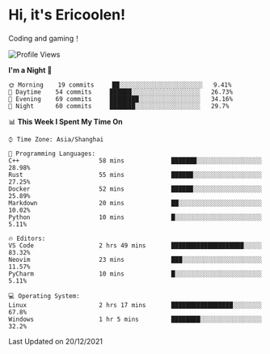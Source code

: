 # Hi, it's Ericoolen!
Coding and gaming！

<!--START_SECTION:waka-->
![Profile Views](http://img.shields.io/badge/Profile%20Views-1-blue)

**I'm a Night 🦉** 

```text
🌞 Morning    19 commits     ██░░░░░░░░░░░░░░░░░░░░░░░   9.41% 
🌆 Daytime    54 commits     ██████░░░░░░░░░░░░░░░░░░░   26.73% 
🌃 Evening    69 commits     ████████░░░░░░░░░░░░░░░░░   34.16% 
🌙 Night      60 commits     ███████░░░░░░░░░░░░░░░░░░   29.7%

```


📊 **This Week I Spent My Time On** 

```text
⌚︎ Time Zone: Asia/Shanghai

💬 Programming Languages: 
C++                      58 mins             ███████░░░░░░░░░░░░░░░░░░   28.98% 
Rust                     55 mins             ██████░░░░░░░░░░░░░░░░░░░   27.25% 
Docker                   52 mins             ██████░░░░░░░░░░░░░░░░░░░   25.89% 
Markdown                 20 mins             ██░░░░░░░░░░░░░░░░░░░░░░░   10.02% 
Python                   10 mins             █░░░░░░░░░░░░░░░░░░░░░░░░   5.11%

🔥 Editors: 
VS Code                  2 hrs 49 mins       ████████████████████░░░░░   83.32% 
Neovim                   23 mins             ███░░░░░░░░░░░░░░░░░░░░░░   11.57% 
PyCharm                  10 mins             █░░░░░░░░░░░░░░░░░░░░░░░░   5.11%

💻 Operating System: 
Linux                    2 hrs 17 mins       █████████████████░░░░░░░░   67.8% 
Windows                  1 hr 5 mins         ████████░░░░░░░░░░░░░░░░░   32.2%

```


 Last Updated on 20/12/2021
<!--END_SECTION:waka-->

